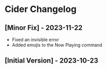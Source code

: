 # Cider Changelog

## [Minor Fix] - 2023-11-22
- Fixed an invisible error
- Added emojis to the Now Playing command

## [Initial Version] - 2023-10-23
